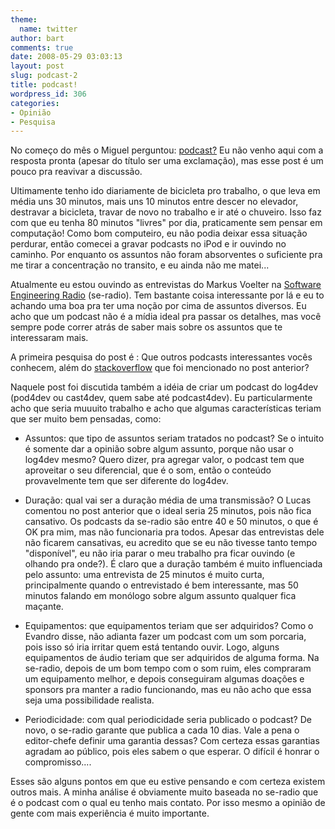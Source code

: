```yaml
---
theme:
  name: twitter
author: bart
comments: true
date: 2008-05-29 03:03:13
layout: post
slug: podcast-2
title: podcast!
wordpress_id: 306
categories:
- Opinião
- Pesquisa
---
```


No começo do mês o Miguel perguntou: [podcast?](http://log4dev.com/2008/05/02/podcast) Eu não venho aqui com a resposta pronta (apesar do título ser uma exclamação), mas esse post é um pouco pra reavivar a discussão.

Ultimamente tenho ido diariamente de bicicleta pro trabalho, o que leva em média uns 30 minutos, mais uns 10 minutos entre descer no elevador, destravar a bicicleta, travar de novo no trabalho e ir até o chuveiro. Isso faz com que eu tenha 80 minutos "livres" por dia, praticamente sem pensar em computação! Como bom computeiro, eu não podia deixar essa situação perdurar, então comecei a gravar podcasts no iPod e ir ouvindo no caminho. Por enquanto os assuntos não foram absorventes o suficiente pra me tirar a concentração no transito, e eu ainda não me matei...

Atualmente eu estou ouvindo as entrevistas do Markus Voelter na [Software Engineering Radio](http://www.se-radio.net) (se-radio). Tem bastante coisa interessante por lá e eu to achando uma boa pra ter uma noção por cima de assuntos diversos. Eu acho que um podcast não é a mídia ideal pra passar os detalhes, mas você sempre pode correr atrás de saber mais sobre os assuntos que te interessaram mais.

A primeira pesquisa do post é : Que outros podcasts interessantes vocês conhecem, além do [stackoverflow](http://stackoverflow.com/) que foi mencionado no post anterior?

Naquele post foi discutida também a idéia de criar um podcast do log4dev (pod4dev ou cast4dev, quem sabe até podcast4dev). Eu particularmente acho que seria muuuito trabalho e acho que algumas características teriam que ser muito bem pensadas, como:



	
  * Assuntos: que tipo de assuntos seriam tratados no podcast? Se o intuito é somente dar a opinião sobre algum assunto, porque não usar o log4dev mesmo? Quero dizer, pra agregar valor, o podcast tem que aproveitar o seu diferencial, que é o som, então o conteúdo provavelmente tem que ser diferente do log4dev.

	
  * Duração: qual vai ser a duração média de uma transmissão? O Lucas comentou no post anterior que o ideal seria 25 minutos, pois não fica cansativo. Os podcasts da se-radio são entre 40 e 50 minutos, o que é OK pra mim, mas não funcionaria pra todos. Apesar das entrevistas dele não ficarem cansativas, eu acredito que se eu não tivesse tanto tempo "disponível", eu não iria parar o meu trabalho pra ficar ouvindo (e olhando pra onde?). É claro que a duração também é muito influenciada pelo assunto: uma entrevista de 25 minutos é muito curta, principalmente quando o entrevistado é bem interessante, mas 50 minutos falando em monólogo sobre algum assunto qualquer fica maçante.

	
  * Equipamentos: que equipamentos teriam que ser adquiridos? Como o Evandro disse, não adianta fazer um podcast com um som porcaria, pois isso só iria irritar quem está tentando ouvir. Logo, alguns equipamentos de áudio teriam que ser adquiridos de alguma forma. Na se-radio, depois de um bom tempo com o som ruim, eles compraram um equipamento melhor, e depois conseguiram algumas doações e sponsors pra manter a radio funcionando, mas eu não acho que essa seja uma possibilidade realista.

	
  * Periodicidade: com qual periodicidade seria publicado o podcast? De novo, o se-radio garante que publica a cada 10 dias. Vale a pena o editor-chefe definir uma garantia dessas? Com certeza essas garantias agradam ao público, pois eles sabem o que esperar. O difícil é honrar o compromisso....


Esses são alguns pontos em que eu estive pensando e com certeza existem outros mais. A minha análise é obviamente muito baseada no se-radio que é o podcast com o qual eu tenho mais contato. Por isso mesmo a opinião de gente com mais experiência é muito importante.
